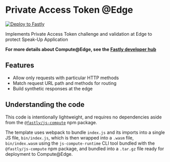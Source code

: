 # Private Access Token @Edge

[![Deploy to Fastly](https://deploy.edgecompute.app/button)](https://deploy.edgecompute.app/fastly/compute-starter-kit-javascript-default)

Implements Private Access Token challenge and validation at Edge to protect Speak-Up Application

**For more details about Compute@Edge, see the [Fastly developer hub](https://developer.fastly.com/solutions/starters)**

## Features

* Allow only requests with particular HTTP methods
* Match request URL path and methods for routing
* Build synthetic responses at the edge

## Understanding the code

This code is intentionally lightweight, and requires no dependencies aside from the [`@fastly/js-compute`](https://www.npmjs.com/package/@fastly/js-compute) npm package. 

The template uses webpack to bundle `index.js` and its imports into a single JS file, `bin/index.js`, which is then wrapped into a `.wasm` file, `bin/index.wasm` using the `js-compute-runtime` CLI tool bundled with the `@fastly/js-compute` npm package, and bundled into a `.tar.gz` file ready for deployment to Compute@Edge.

